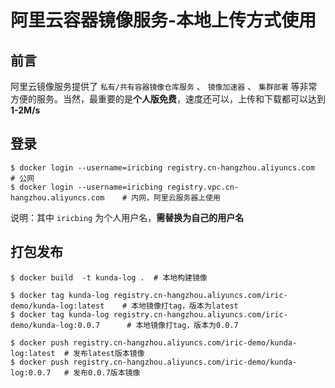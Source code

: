 # 阿里云容器镜像服务-本地上传方式使用

## 前言

阿里云镜像服务提供了 `私有/共有容器镜像仓库服务` 、 `镜像加速器` 、 `集群部署` 等非常方便的服务。当然，最重要的是**个人版免费**，速度还可以，上传和下载都可以达到**1-2M/s**

## 登录

``` shell
$ docker login --username=iricbing registry.cn-hangzhou.aliyuncs.com    # 公网
$ docker login --username=iricbing registry.vpc.cn-hangzhou.aliyuncs.com    # 内网，阿里云服务器上使用
```

说明：其中 `iricbing` 为个人用户名，**需替换为自己的用户名**

## 打包发布

``` shell
$ docker build  -t kunda-log .  # 本地构建镜像

$ docker tag kunda-log registry.cn-hangzhou.aliyuncs.com/iric-demo/kunda-log:latest    # 本地镜像打tag，版本为latest
$ docker tag kunda-log registry.cn-hangzhou.aliyuncs.com/iric-demo/kunda-log:0.0.7      # 本地镜像打tag，版本为0.0.7

$ docker push registry.cn-hangzhou.aliyuncs.com/iric-demo/kunda-log:latest  # 发布latest版本镜像
$ docker push registry.cn-hangzhou.aliyuncs.com/iric-demo/kunda-log:0.0.7   # 发布0.0.7版本镜像
```
